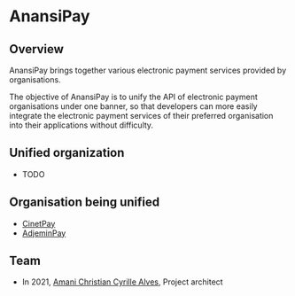 # AnansiPay

## Overview

AnansiPay brings together various electronic payment services provided by organisations.

The objective of AnansiPay is to unify the API of electronic payment organisations under one banner,
so that developers can more easily integrate the electronic payment services of their preferred
organisation into their applications without difficulty.

## Unified organization

* TODO

## Organisation being unified

* [CinetPay](https://cinetpay.com/)
* [AdjeminPay](https://adjeminpay.net/)

## Team

* In 2021, [Amani Christian Cyrille Alves](https://github.com/DevAlves1993), Project architect
